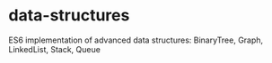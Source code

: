 # data-structures

ES6 implementation of advanced data structures: BinaryTree, Graph, LinkedList, Stack, Queue
